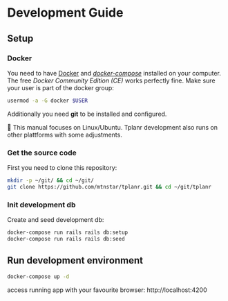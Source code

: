 # Development Guide

## Setup

### Docker

You need to have [Docker][docker] and _[docker-compose][doco]_ installed on your computer.
The free _Docker Community Edition (CE)_ works perfectly fine. Make sure your user is part of the docker group:
```bash
usermod -a -G docker $USER
```

[docker]: https://docs.docker.com/install/
[doco]: https://docs.docker.com/compose/install/

Additionally you need **git** to be installed and configured.

🐧 This manual focuses on Linux/Ubuntu. Tplanr development also runs on other plattforms with some adjustments.

### Get the source code

First you need to clone this repository:

```bash
mkdir -p ~/git/ && cd ~/git/
git clone https://github.com/mtnstar/tplanr.git && cd ~/git/tplanr
```

### Init development db

Create and seed development db:

```bash
docker-compose run rails rails db:setup
docker-compose run rails rails db:seed
```

## Run development environment

```bash
docker-compose up -d
```

access running app with your favourite browser: http://localhost:4200

